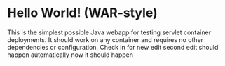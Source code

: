 Hello World! (WAR-style)
===============

This is the simplest possible Java webapp for testing servlet container deployments.  It should work on any container and requires no other dependencies or configuration.
Check in for new edit
second edit should happen automatically 
now it should happen
